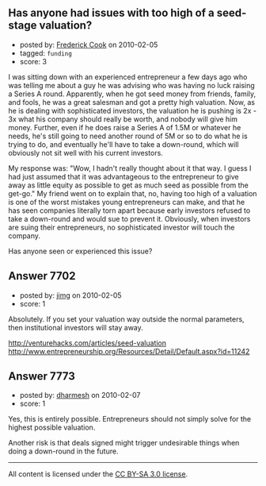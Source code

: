 ## Has anyone had issues with too high of a seed-stage valuation?

- posted by: [Frederick Cook](https://stackexchange.com/users/-1/2344-frederick-cook) on 2010-02-05
- tagged: `funding`
- score: 3

I was sitting down with an experienced entrepreneur a few days ago who was telling me about a guy he was advising who was having no luck raising a Series A round.  Apparently, when he got seed money from friends, family, and fools, he was a great salesman and got a pretty high valuation.  Now, as he is dealing with sophisticated investors, the valuation he is pushing is 2x - 3x what his company should really be worth, and nobody will give him money.  Further, even if he does raise a Series A of 1.5M or whatever he needs, he's still going to need another round of 5M or so to do what he is trying to do, and eventually he'll have to take a down-round, which will obviously not sit well with his current investors.

My response was: "Wow, I hadn't really thought about it that way.  I guess I had just assumed that it was advantageous to the entrepreneur to give away as little equity as possible to get as much seed as possible from the get-go."  My friend went on to explain that, no, having too high of a valuation is one of the worst mistakes young entrepreneurs can make, and that he has seen companies literally torn apart because early investors refused to take a down-round and would sue to prevent it.  Obviously, when investors are suing their entrepreneurs, no sophisticated investor will touch the company.

Has anyone seen or experienced this issue?


## Answer 7702

- posted by: [jimg](https://stackexchange.com/users/-1/2380-jimg) on 2010-02-05
- score: 1

<p>Absolutely.  If you set your valuation way outside the normal parameters, then institutional investors will stay away.</p>

<p><a href="http://venturehacks.com/articles/seed-valuation" rel="nofollow">http://venturehacks.com/articles/seed-valuation</a>
<a href="http://www.entrepreneurship.org/Resources/Detail/Default.aspx?id=11242" rel="nofollow">http://www.entrepreneurship.org/Resources/Detail/Default.aspx?id=11242</a></p>



## Answer 7773

- posted by: [dharmesh](https://stackexchange.com/users/-1/4-dharmesh) on 2010-02-07
- score: 1

Yes, this is entirely possible.  Entrepreneurs should not simply solve for the highest possible valuation.  

Another risk is that deals signed might trigger undesirable things when doing a down-round in the future.




---

All content is licensed under the [CC BY-SA 3.0 license](https://creativecommons.org/licenses/by-sa/3.0/).

